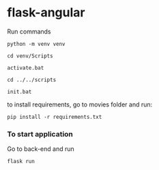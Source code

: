 # flask-angular

Run commands 
```
python -m venv venv
```
```
cd venv/Scripts
```
```
activate.bat
```
```
cd ../../scripts
```
```
init.bat
```
to install requirements, go to movies folder and run:
```
pip install -r requirements.txt
```
### To start application
Go to back-end and run
```
flask run
```

